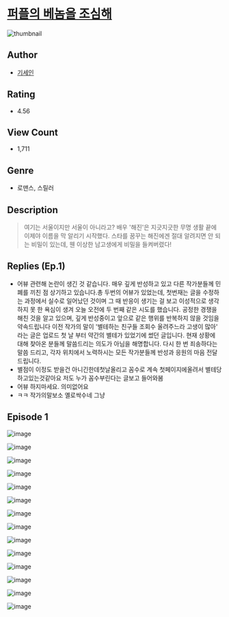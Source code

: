 # [퍼플의 베놈을 조심해](https://comic.naver.com/challenge/list?titleId=810186)
![thumbnail](https://image-comic.pstatic.net/user_contents_data/challenge_comic/2023/05/23/335869/upload_7364288310474466353_480x623.jpeg)

## Author
- [기세인](https://comic.naver.com/artistTitle?id=335869)

## Rating
- 4.56

## View Count
- 1,711

## Genre
- 로맨스, 스릴러

## Description
> 여기는 서울이지만 서울이 아니라고? 배우 '해진'은 지긋지긋한 무명 생활 끝에 이제야 이름을 막 알리기 시작했다. 스타를 꿈꾸는 해진에겐 절대 알려지면 안 되는 비밀이 있는데, 웬 이상한 남고생에게 비밀을 들켜버렸다!

## Replies (Ep.1)
- 어뷰 관련해 논란이 생긴 것 같습니다. 매우 깊게 반성하고 있고 다른 작가분들께 민폐를 끼친 점 상기하고 있습니다.총 두번의 어뷰가 있었는데, 첫번재는 글을 수정하는 과정에서 실수로 일어났던 것이며 그 때 반응이 생기는 걸 보고 이성적으로 생각하지 못 한 욕심이 생겨 오늘 오전에 두 번째 같은 시도를 했습니다. 공정한 경쟁을 해친 것을 알고 있으며, 깊게 반성중이고 앞으로 같은 행위를 반복하지 않을 것임을 약속드립니다 이전 작가의 말이 '별테하는 친구들 조회수 올려주느라 고생이 많아' 라는 글은 업로드 첫 날 부터 약간의 별테가 있었기에 썼던 글입니다. 현재 상황에 대해 찾아온 분들께 말씀드리는 의도가 아님을 해명합니다. 다시 한 번 죄송하다는 말씀 드리고, 각자 위치에서 노력하시는 모든 작가분들께 반성과 응원의 마음 전달드립니다.
- 별점이 이정도 받을건 아니긴한데첫날올리고 꼼수로 계속 첫페이지에올려서 별테당하고있는것같아요 저도 누가 꼼수부린다는 글보고 들어와봄
- 어뷰 하지마세요. 의미없어요
- ㅋㅋ 작가의말보소 옐로싹수네 그냥

## Episode 1
![image](https://image-comic.pstatic.net/user_contents_data/challenge_comic/2023/05/25/335869/upload_7147548390075807027.jpeg)

![image](https://image-comic.pstatic.net/user_contents_data/challenge_comic/2023/05/25/335869/upload_3618749375774745185.jpeg)

![image](https://image-comic.pstatic.net/user_contents_data/challenge_comic/2023/05/25/335869/upload_3775486965104916275.jpeg)

![image](https://image-comic.pstatic.net/user_contents_data/challenge_comic/2023/05/25/335869/upload_3546410314611832933.jpeg)

![image](https://image-comic.pstatic.net/user_contents_data/challenge_comic/2023/05/25/335869/upload_7005460500349858873.jpeg)

![image](https://image-comic.pstatic.net/user_contents_data/challenge_comic/2023/05/25/335869/upload_3689123406338482533.jpeg)

![image](https://image-comic.pstatic.net/user_contents_data/challenge_comic/2023/05/25/335869/upload_7004330192950944100.jpeg)

![image](https://image-comic.pstatic.net/user_contents_data/challenge_comic/2023/05/25/335869/upload_4063429045908617572.jpeg)

![image](https://image-comic.pstatic.net/user_contents_data/challenge_comic/2023/05/25/335869/upload_3472330521158433072.jpeg)

![image](https://image-comic.pstatic.net/user_contents_data/challenge_comic/2023/05/25/335869/upload_7220505394003666018.jpeg)

![image](https://image-comic.pstatic.net/user_contents_data/challenge_comic/2023/05/25/335869/upload_7363444099587858739.jpeg)

![image](https://image-comic.pstatic.net/user_contents_data/challenge_comic/2023/05/25/335869/upload_3978479901336940643.jpeg)

![image](https://image-comic.pstatic.net/user_contents_data/challenge_comic/2023/05/25/335869/upload_3978143266078472248.jpeg)

![image](https://image-comic.pstatic.net/user_contents_data/challenge_comic/2023/05/25/335869/upload_7075772279551439206.jpeg)
